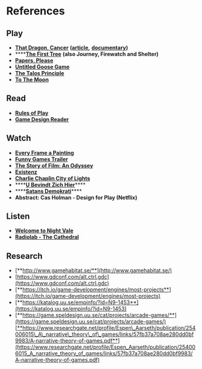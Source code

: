 # References

## Play

* [**That Dragon, Cancer**](http://www.thatdragoncancer.com/) **\(**[**article**](https://www.wired.com/2016/01/that-dragon-cancer/)**,** [**documentary**](http://www.thankyouforplayingfilm.com/)**\)**
* \*\*\*\*[**The First Tree**](https://store.steampowered.com/app/555150/The_First_Tree/) **\(also Journey, Firewatch and Shelter\)**
* [**Papers, Please**](https://papersplea.se/)
* [**Untitled Goose Game**](https://goose.game/)
* [**The Talos Principle**](https://store.steampowered.com/app/257510/The_Talos_Principle/)
* [**To The Moon**](https://store.steampowered.com/app/206440/To_the_Moon/)

## Read

* [**Rules of Play**](https://en.wikipedia.org/wiki/Rules_of_Play)
* [**Game Design Reader**](https://www.adlibris.com/se/e-bok/game-design-reader-9780262303170)

## Watch

* [**Every Frame a Painting**](https://www.youtube.com/user/everyframeapainting)
* [**Funny Games Trailer**](https://www.youtube.com/watch?v=_3o49aoh8t8&t=41s)
* [**The Story of Film: An Odyssey**](https://www.imdb.com/title/tt2044056/)
* [**Existenz**](https://youtu.be/IEuykd38iNE)
* [**Charlie Chaplin City of Lights**](https://www.youtube.com/watch?v=TkF1we_DeCQ)
* \*\*\*\*[**U Bevindt Zich Hier**](https://vimeo.com/62416902)\*\*\*\*
* \*\*\*\*[**Satans Demokrati**](https://www.youtube.com/watch?v=U49Gm0K-dds)\*\*\*\*
* **Abstract: Cas Holman - Design for Play \(Netflix\)**

## Listen

* [**Welcome to Night Vale**](https://podcasts.apple.com/us/podcast/welcome-to-night-vale/id536258179?mt=2)
* [**Radiolab - The Cathedral**](https://www.wnycstudios.org/podcasts/radiolab/articles/cathedral)

## Research

* [**http://www.gamehabitat.se/**](http://www.gamehabitat.se/)
* [https://www.gdconf.com/alt.ctrl.gdc](https://www.gdconf.com/alt.ctrl.gdc)
* [**https://itch.io/game-development/engines/most-projects**](https://itch.io/game-development/engines/most-projects)
* [**https://katalog.uu.se/empinfo/?id=N9-1453**](https://katalog.uu.se/empinfo/?id=N9-1453)
* [**https://game.speldesign.uu.se/cat/projects/arcade-games/**](https://game.speldesign.uu.se/cat/projects/arcade-games/)[**https://www.researchgate.net/profile/Espen\_Aarseth/publication/254006015\_A\_narrative\_theory\_of\_games/links/57fb37a708ae280dd0bf9983/A-narrative-theory-of-games.pdf**](https://www.researchgate.net/profile/Espen_Aarseth/publication/254006015_A_narrative_theory_of_games/links/57fb37a708ae280dd0bf9983/A-narrative-theory-of-games.pdf)

